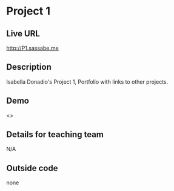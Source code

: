 # Project 1

## Live URL
<http://P1.sassabe.me>

## Description
Isabella Donadio's Project 1, Portfolio with links to other projects.

## Demo
<>

## Details for teaching team
N/A


## Outside code
none